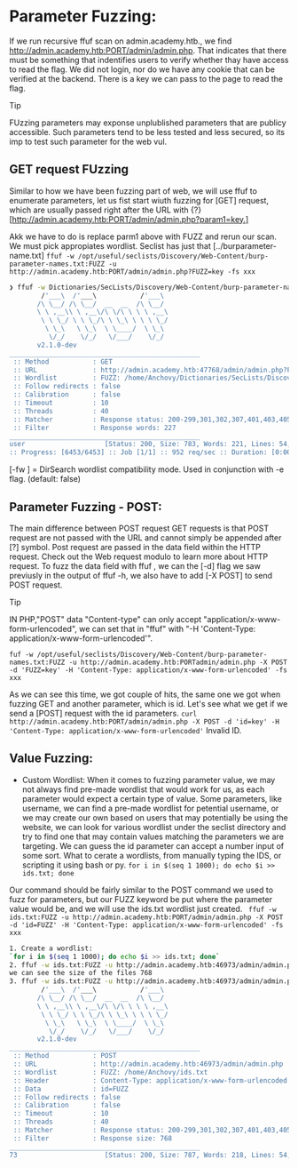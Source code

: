 # Parameter Fuzzing:
If we run recursive ffuf scan on admin.academy.htb., we find  http://admin.academy.htb:PORT/admin/admin.php.
That indicates that there must be something that indentifies users to verify whether thay have access to read the flag. We did not login, nor do we have any cookie that can be verified at the backend.
There is a key we can pass to the page to read the flag.
> [!TIP]
> FUzzing parameters may exponse unplublished parameters that are publicy accessible. Such parameters tend to be less tested and less secured, so its imp to test such parameter for the web vul.

## GET request FUzzing
Similar to how we have been fuzzing part of web, we will use ffuf to enumerate parameters, let us fist start wiuth fuzzing for [GET] request, which are usually passed right after the URL with {?}
[http://admin.academy.htb:PORT/admin/admin.php?param1=key.]

Akk we have to do is replace parm1 above with FUZZ and rerun our scan. We must pick appropiates wordlist. Seclist has just that [../burparameter-name.txt]
`ffuf -w /opt/useful/seclists/Discovery/Web-Content/burp-parameter-names.txt:FUZZ -u http://admin.academy.htb:PORT/admin/admin.php?FUZZ=key -fs xxx`

```sh
❯ ffuf -w Dictionaries/SecLists/Discovery/Web-Content/burp-parameter-names.txt:FUZZ -u 'http://admin.academy.htb:47768/admin/admin.php?FUZZ=key' -fw 227
        /'___\  /'___\           /'___\
       /\ \__/ /\ \__/  __  __  /\ \__/
       \ \ ,__\\ \ ,__\/\ \/\ \ \ \ ,__\
        \ \ \_/ \ \ \_/\ \ \_\ \ \ \ \_/
         \ \_\   \ \_\  \ \____/  \ \_\
          \/_/    \/_/   \/___/    \/_/
       v2.1.0-dev
________________________________________________
 :: Method           : GET
 :: URL              : http://admin.academy.htb:47768/admin/admin.php?FUZZ=key
 :: Wordlist         : FUZZ: /home/Anchovy/Dictionaries/SecLists/Discovery/Web-Content/burp-parameter-names.txt
 :: Follow redirects : false
 :: Calibration      : false
 :: Timeout          : 10
 :: Threads          : 40
 :: Matcher          : Response status: 200-299,301,302,307,401,403,405,500
 :: Filter           : Response words: 227
________________________________________________
user                    [Status: 200, Size: 783, Words: 221, Lines: 54, Duration: 41ms]
:: Progress: [6453/6453] :: Job [1/1] :: 952 req/sec :: Duration: [0:00:09] :: Errors: 0 ::

```
[-fw ] = DirSearch wordlist compatibility mode. Used in conjunction with -e flag. (default: false)

## Parameter Fuzzing - POST:
The main difference between POST request GET requests is that POST request are not passed with the URL and cannot  simply be appended after [?] symbol.
Post request are passed in the data field within the HTTP request. Check out the Web request modulo to learn more about HTTP request.
To fuzz the data field with ffuf , we can the [-d] flag we saw previusly in the output of ffuf -h, we also have to add [-X POST] to send POST request.

> [!TIP]
> IN PHP,"POST" data "Content-type" can only accept "application/x-www-form-urlencoded", we can set that in "ffuf" with "-H 'Content-Type: application/x-www-form-urlencoded'".

`fuf -w /opt/useful/seclists/Discovery/Web-Content/burp-parameter-names.txt:FUZZ -u http://admin.academy.htb:PORTadmin/admin.php -X POST -d 'FUZZ=key' -H 'Content-Type: application/x-www-form-urlencoded' -fs xxx`

As we can see this time, we got couple of hits, the same one we got when fuzzing GET and another parameter, which is id. Let's see what we get if we send a [POST] request with the id parameters.
`curl http://admin.academy.htb:PORT/admin/admin.php -X POST -d 'id=key' -H 'Content-Type: application/x-www-form-urlencoded'`
Invalid ID.

## Value Fuzzing:
- Custom Wordlist:
When it comes to fuzzing parameter value, we may not always find pre-made wordlist that would work for us, as each parameter would expect a certain type of value.
Some parameters, like username, we can find a pre-made wordlist for petential username, or we may create our own based on users that may potentially be using the website, we can look for various
wordlist under the seclist directory and try to find one that may contain values  matching the parameters we are targeting. We can guess the id parameter can accept a number input of some sort.
What to cerate a wordlists, from manually typing the IDS, or scripting it using bash or py.
`for i in $(seq 1 1000); do echo $i >> ids.txt; done`


Our command should be fairly similar to the POST command we used to fuzz for parameters, but our FUZZ keyword be put where the parameter value would be, and we will use the ids.txt wordlist just created.
` ffuf -w ids.txt:FUZZ -u http://admin.academy.htb:PORT/admin/admin.php -X POST -d 'id=FUZZ' -H 'Content-Type: application/x-www-form-urlencoded' -fs xxx`

```sh
1. Create a wordlist:
`for i in $(seq 1 1000); do echo $i >> ids.txt; done`
2. ffuf -w ids.txt:FUZZ -u http://admin.academy.htb:46973/admin/admin.php -X POST -d 'id=FUZZ' -H 'Content-Type: application/x-www-form-urlencoded'
we can see the size of the files 768
3. ffuf -w ids.txt:FUZZ -u http://admin.academy.htb:46973/admin/admin.php -X POST -d 'id=FUZZ' -H 'Content-Type: application/x-www-form-urlencoded' -fs 768
        /'___\  /'___\           /'___\
       /\ \__/ /\ \__/  __  __  /\ \__/
       \ \ ,__\\ \ ,__\/\ \/\ \ \ \ ,__\
        \ \ \_/ \ \ \_/\ \ \_\ \ \ \ \_/
         \ \_\   \ \_\  \ \____/  \ \_\
          \/_/    \/_/   \/___/    \/_/
       v2.1.0-dev
________________________________________________
 :: Method           : POST
 :: URL              : http://admin.academy.htb:46973/admin/admin.php
 :: Wordlist         : FUZZ: /home/Anchovy/ids.txt
 :: Header           : Content-Type: application/x-www-form-urlencoded
 :: Data             : id=FUZZ
 :: Follow redirects : false
 :: Calibration      : false
 :: Timeout          : 10
 :: Threads          : 40
 :: Matcher          : Response status: 200-299,301,302,307,401,403,405,500
 :: Filter           : Response size: 768
________________________________________________
73                      [Status: 200, Size: 787, Words: 218, Lines: 54, Duration: 40ms]
```
